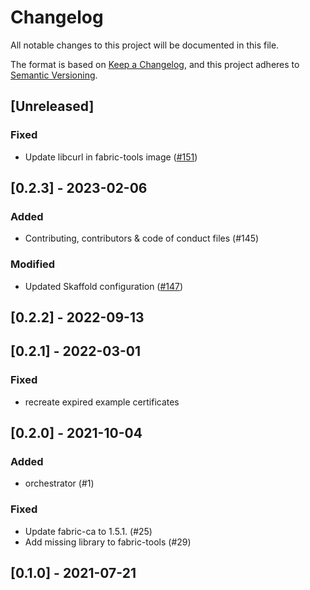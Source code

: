 # Changelog

All notable changes to this project will be documented in this file.

The format is based on [Keep a Changelog](https://keepachangelog.com/en/1.0.0/),
and this project adheres to [Semantic Versioning](https://semver.org/spec/v2.0.0.html).

## [Unreleased]

### Fixed

- Update libcurl in fabric-tools image ([#151](https://github.com/Substra/hlf-k8s/pull/151))

## [0.2.3] - 2023-02-06

### Added

- Contributing, contributors & code of conduct files (#145)

### Modified

- Updated Skaffold configuration ([#147](https://github.com/Substra/hlf-k8s/pull/147))

## [0.2.2] - 2022-09-13

## [0.2.1] - 2022-03-01

### Fixed

- recreate expired example certificates

## [0.2.0] - 2021-10-04

### Added

- orchestrator (#1)

### Fixed

- Update fabric-ca to 1.5.1. (#25)
- Add missing library to fabric-tools (#29)

## [0.1.0] - 2021-07-21
